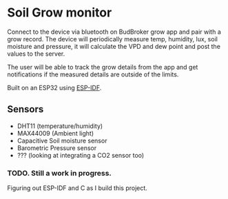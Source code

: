 # Soil Grow monitor

Connect to the device via bluetooth on BudBroker grow app and pair with a grow record. The device will periodically 
measure temp, humidity, lux, soil moisture and pressure, it will calculate the VPD and dew point and post the values to the server.

The user will be able to track the grow details from the app and get notifications if the measured details are outside of the limits.

Built on an ESP32 using [ESP-IDF](https://docs.espressif.com/projects/esp-idf/en/latest/esp32/get-started/).

## Sensors

* DHT11 (temperature/humidity)
* MAX44009 (Ambient light)
* Capacitive Soil moisture sensor
* Barometric Pressure sensor
* ??? (looking at integrating a CO2 sensor too)

### TODO. Still a work in progress.
Figuring out ESP-IDF and C as I build this project.